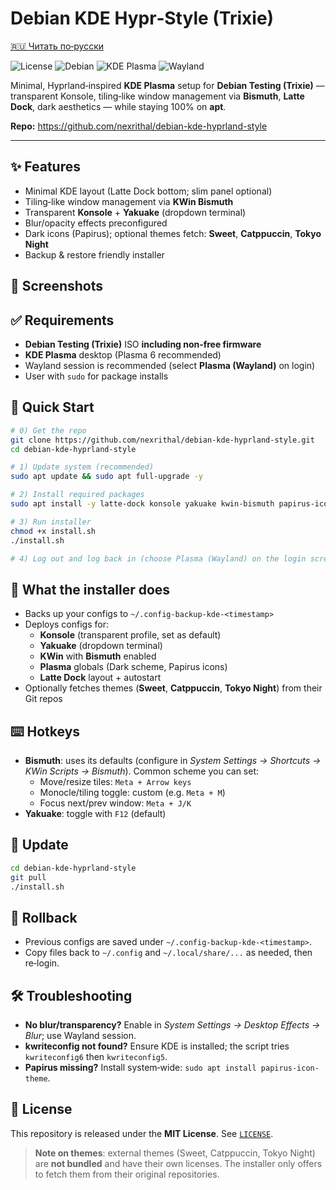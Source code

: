 # Debian KDE Hypr‑Style (Trixie)

[🇷🇺 Читать по‑русски](./README.ru.md)

![License](https://img.shields.io/badge/License-MIT-informational)
![Debian](https://img.shields.io/badge/Debian-Trixie%20(Testing)-red)
![KDE Plasma](https://img.shields.io/badge/KDE-Plasma%206-blue)
![Wayland](https://img.shields.io/badge/Display-Wayland-success)

Minimal, Hyprland‑inspired **KDE Plasma** setup for **Debian Testing (Trixie)** —
transparent Konsole, tiling‑like window management via **Bismuth**, **Latte Dock**, dark aesthetics —
while staying 100% on **apt**.

**Repo:** https://github.com/nexrithal/debian-kde-hyprland-style

---

## ✨ Features

- Minimal KDE layout (Latte Dock bottom; slim panel optional)
- Tiling‑like window management via **KWin Bismuth**
- Transparent **Konsole** + **Yakuake** (dropdown terminal)
- Blur/opacity effects preconfigured
- Dark icons (Papirus); optional themes fetch: **Sweet**, **Catppuccin**, **Tokyo Night**
- Backup & restore friendly installer

## 📸 Screenshots


## ✅ Requirements

- **Debian Testing (Trixie)** ISO **including non‑free firmware**
- **KDE Plasma** desktop (Plasma 6 recommended)
- Wayland session is recommended (select **Plasma (Wayland)** on login)
- User with `sudo` for package installs

## 🚀 Quick Start

```bash
# 0) Get the repo
git clone https://github.com/nexrithal/debian-kde-hyprland-style.git
cd debian-kde-hyprland-style

# 1) Update system (recommended)
sudo apt update && sudo apt full-upgrade -y

# 2) Install required packages
sudo apt install -y latte-dock konsole yakuake kwin-bismuth papirus-icon-theme git curl wget unzip jq

# 3) Run installer
chmod +x install.sh
./install.sh

# 4) Log out and log back in (choose Plasma (Wayland) on the login screen)
```

## 🧰 What the installer does

- Backs up your configs to `~/.config-backup-kde-<timestamp>`
- Deploys configs for:
  - **Konsole** (transparent profile, set as default)
  - **Yakuake** (dropdown terminal)
  - **KWin** with **Bismuth** enabled
  - **Plasma** globals (Dark scheme, Papirus icons)
  - **Latte Dock** layout + autostart
- Optionally fetches themes (**Sweet**, **Catppuccin**, **Tokyo Night**) from their Git repos

## ⌨️ Hotkeys

- **Bismuth**: uses its defaults (configure in *System Settings → Shortcuts → KWin Scripts → Bismuth*).
  Common scheme you can set:
  - Move/resize tiles: `Meta + Arrow keys`
  - Monocle/tiling toggle: custom (e.g. `Meta + M`)
  - Focus next/prev window: `Meta + J/K`
- **Yakuake**: toggle with `F12` (default)

## 🔁 Update

```bash
cd debian-kde-hyprland-style
git pull
./install.sh
```

## 🧯 Rollback

- Previous configs are saved under `~/.config-backup-kde-<timestamp>`.
- Copy files back to `~/.config` and `~/.local/share/...` as needed, then re‑login.

## 🛠 Troubleshooting

- **No blur/transparency?** Enable in *System Settings → Desktop Effects → Blur*; use Wayland session.
- **kwriteconfig not found?** Ensure KDE is installed; the script tries `kwriteconfig6` then `kwriteconfig5`.
- **Papirus missing?** Install system‑wide: `sudo apt install papirus-icon-theme`.

## 📄 License

This repository is released under the **MIT License**. See [`LICENSE`](./LICENSE).

> **Note on themes**: external themes (Sweet, Catppuccin, Tokyo Night) are **not bundled** and have their own licenses.
The installer only offers to fetch them from their original repositories.

